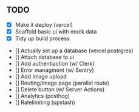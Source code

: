 ## TODO

- [x] Make it deploy (vercel)
- [x] Scaffold basic ui with mock data
- [x] Tidy up build process
- [] Actually set up a database (vercel postrgres)
- [] Attach database to ui
- [] Add authentiaction (w/ Clerk)
- [] Error managment (w/ Sentry)
- [] Add Image upload
- [] Routing/image page (parallel route)
- [] Delete button (w/ Server Actions)
- [] Analytics (posthog)
- [] Ratelimiting (upstash)
